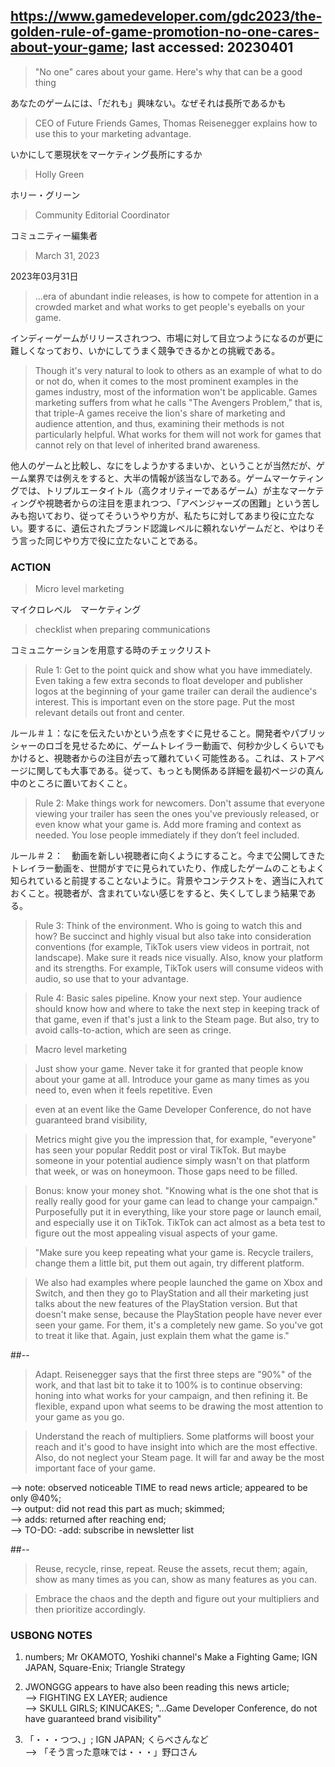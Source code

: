## https://www.gamedeveloper.com/gdc2023/the-golden-rule-of-game-promotion-no-one-cares-about-your-game; last accessed: 20230401

> "No one" cares about your game. Here's why that can be a good thing

あなたのゲームには、「だれも」興味ない。なぜそれは長所であるかも

> CEO of Future Friends Games, Thomas Reisenegger explains how to use this to your marketing advantage.

いかにして悪現状をマーケティング長所にするか

> Holly Green

ホリー・グリーン

> Community Editorial Coordinator

コミュニティー編集者

> March 31, 2023

2023年03月31日

> ...era of abundant indie releases, is how to compete for attention in a crowded market and what works to get people's eyeballs on your game. 

インディーゲームがリリースされつつ、市場に対して目立つようになるのが更に難しくなっており、いかにしてうまく競争できるかとの挑戦である。

> Though it's very natural to look to others as an example of what to do or not do, when it comes to the most prominent examples in the games industry, most of the information won't be applicable. Games marketing suffers from what he calls "The Avengers Problem," that is, that triple-A games receive the lion's share of marketing and audience attention, and thus, examining their methods is not particularly helpful. What works for them will not work for games that cannot rely on that level of inherited brand awareness.

他人のゲームと比較し、なにをしようかするまいか、ということが当然だが、ゲーム業界では例えをすると、大半の情報が該当なしである。ゲームマーケティングでは、トリプルエータイトル（高クオリティーであるゲーム）が主なマーケティングや視聴者からの注目を恵まれつつ、「アベンジャーズの困難」という苦しみも抱いており、従ってそういうやり方が、私たちに対してあまり役に立たない。要するに、遺伝されたブランド認識レベルに頼れないゲームだと、やはりそう言った同じやり方で役に立たないことである。

### ACTION

> Micro level marketing

マイクロレベル　マーケティング

> checklist when preparing communications

コミュニケーションを用意する時のチェックリスト

> Rule 1: Get to the point quick and show what you have immediately. Even taking a few extra seconds to float developer and publisher logos at the beginning of your game trailer can derail the audience's interest. This is important even on the store page. Put the most relevant details out front and center. 

ルール＃１：なにを伝えたいかという点をすぐに見せること。開発者やパブリッシャーのロゴを見せるために、ゲームトレイラー動画で、何秒か少しくらいでもかけると、視聴者からの注目が去って離れていく可能性ある。これは、ストアページに関しても大事である。従って、もっとも関係ある詳細を最初ページの真ん中のところに置いておくこと。

> Rule 2: Make things work for newcomers. Don't assume that everyone viewing your trailer has seen the ones you've previously released, or even know what your game is. Add more framing and context as needed. You lose people immediately if they don’t feel included. 

ルール＃２：　動画を新しい視聴者に向くようにすること。今まで公開してきたトレイラー動画を、世間がすでに見られていたり、作成したゲームのこともよく知られていると前提することないように。背景やコンテクストを、適当に入れておくこと。視聴者が、含まれていない感じをすると、失くしてしまう結果である。

> Rule 3: Think of the environment. Who is going to watch this and how? Be succinct and highly visual but also take into consideration conventions (for example, TikTok users view videos in portrait, not landscape). Make sure it reads nice visually. Also, know your platform and its strengths. For example, TikTok users will consume videos with audio, so use that to your advantage. 

> Rule 4: Basic sales pipeline. Know your next step. Your audience should know how and where to take the next step in keeping track of that game, even if that's just a link to the Steam page. But also, try to avoid calls-to-action, which are seen as cringe. 

> Macro level marketing

> Just show your game. Never take it for granted that people know about your game at all. Introduce your game as many times as you need to, even when it feels repetitive. Even

> even at an event like the Game Developer Conference, do not have guaranteed brand visibility,

> Metrics might give you the impression that, for example, "everyone" has seen your popular Reddit post or viral TikTok. But maybe someone in your potential audience simply wasn't on that platform that week, or was on honeymoon. Those gaps need to be filled. 

> Bonus: know your money shot. "Knowing what is the one shot that is really really good for your game can lead to change your campaign." Purposefully put it in everything, like your store page or launch email, and especially use it on TikTok. TikTok can act almost as a beta test to figure out the most appealing visual aspects of your game. 

> "Make sure you keep repeating what your game is. Recycle trailers, change them a little bit, put them out again, try different platform. 

> We also had examples where people launched the game on Xbox and Switch, and then they go to PlayStation and all their marketing just talks about the new features of the PlayStation version. But that doesn't make sense, because the PlayStation people have never ever seen your game. For them, it's a completely new game. So you've got to treat it like that. Again, just explain them what the game is."

##-- 

> Adapt. Reisenegger says that the first three steps are "90%" of the work, and that last bit to take it to 100% is to continue observing: honing into what works for your campaign, and then refining it. Be flexible, expand upon what seems to be drawing the most attention to your game as you go. 

> Understand the reach of multipliers. Some platforms will boost your reach and it's good to have insight into which are the most effective. Also, do not neglect your Steam page. It will far and away be the most important face of your game. 

--> note: observed noticeable TIME to read news article; appeared to be only @40%;<br/>
--> output: did not read this part as much; skimmed;<br/>
--> adds: returned after reaching end;<br/>
--> TO-DO: -add: subscribe in newsletter list

##-- 

> Reuse, recycle, rinse, repeat. Reuse the assets, recut them; again, show as many times as you can, show as many features as you can. 

> Embrace the chaos and the depth and figure out your multipliers and then prioritize accordingly.

### USBONG NOTES

1) numbers; Mr OKAMOTO, Yoshiki channel's Make a Fighting Game; IGN JAPAN, Square-Enix; Triangle Strategy

2) JWONGGG appears to have also been reading this news article; <br/>
--> FIGHTING EX LAYER; audience<br/>
--> SKULL GIRLS; KINUCAKES; "...Game Developer Conference, do not have guaranteed brand visibility"

3) 「・・・つつ、」; IGN JAPAN; くらべさんなど<br/>
--> 「そう言った意味では・・・」野口さん

